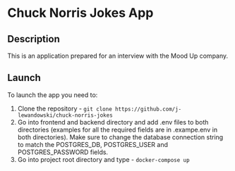 # Chuck Norris Jokes App

## Description

This is an application prepared for an interview with the Mood Up company.

## Launch

To launch the app you need to:

1. Clone the repository - `git clone https://github.com/j-lewandowski/chuck-norris-jokes`
2. Go into frontend and backend directory and add .env files to both directories (examples for all the required fields are in .exampe.env in both directories). Make sure to change the database connection string to match the POSTGRES_DB, POSTGRES_USER and POSTGRES_PASSWORD fields.
3. Go into project root directory and type - `docker-compose up`
